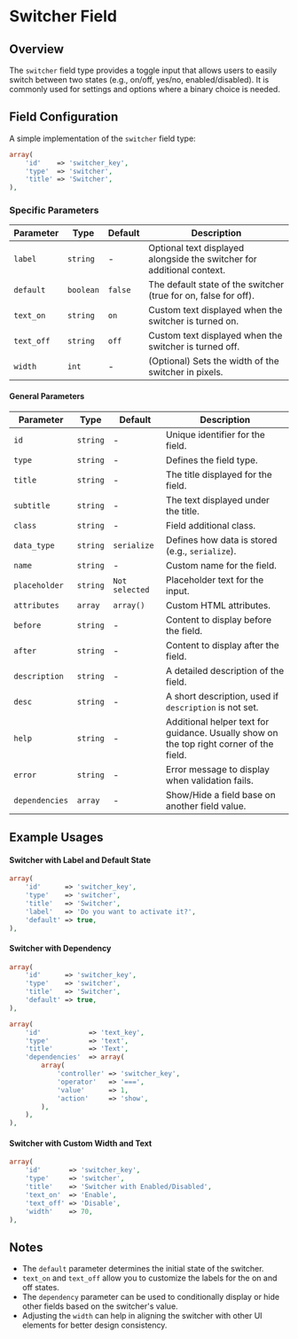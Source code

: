 # Switcher Field

## Overview
The `switcher` field type provides a toggle input that allows users to easily switch between two states (e.g., on/off, yes/no, enabled/disabled). It is commonly used for settings and options where a binary choice is needed.

## Field Configuration
A simple implementation of the `switcher` field type:

```php
array(
    'id'    => 'switcher_key',
    'type'  => 'switcher',
    'title' => 'Switcher',
),
```

### Specific Parameters

| Parameter   | Type      | Default   | Description |
|-------------|-----------|-----------|-------------|
| `label`     | `string`  | -           | Optional text displayed alongside the switcher for additional context. |
| `default`   | `boolean` | `false`     | The default state of the switcher (true for on, false for off). |
| `text_on`   | `string`  | `on`        | Custom text displayed when the switcher is turned on. |
| `text_off`  | `string`  | `off`       | Custom text displayed when the switcher is turned off. |
| `width`     | `int`     | -           | (Optional) Sets the width of the switcher in pixels. |

#### General Parameters
| Parameter         | Type      | Default           | Description |
|-------------------|-----------|-------------------|-------------|
| `id`              | `string`  | -                 | Unique identifier for the field. |
| `type`            | `string`  | -                 | Defines the field type. |
| `title`           | `string`  | -                 | The title displayed for the field. |
| `subtitle`        | `string`  | -                 | The text displayed under the title. |
| `class`           | `string`  | -                 | Field additional class. |
| `data_type`       | `string`  | `serialize`       | Defines how data is stored (e.g., `serialize`). |
| `name`            | `string`  | -                 | Custom name for the field. |
| `placeholder`     | `string`  | `Not selected`    | Placeholder text for the input. |
| `attributes`      | `array`   | `array()`         | Custom HTML attributes. |
| `before`          | `string`  | -                 | Content to display before the field. |
| `after`           | `string`  | -                 | Content to display after the field. |
| `description`     | `string`  | -                 | A detailed description of the field. |
| `desc`            | `string`  | -                 | A short description, used if `description` is not set. |
| `help`            | `string`  | -                 | Additional helper text for guidance. Usually show on the top right corner of the field. |
| `error`           | `string`  | -                 | Error message to display when validation fails. |
| `dependencies`    | `array`   | -                 | Show/Hide a field base on another field value. |

## Example Usages

#### Switcher with Label and Default State
```php
array(
    'id'      => 'switcher_key',
    'type'    => 'switcher',
    'title'   => 'Switcher',
    'label'   => 'Do you want to activate it?',
    'default' => true,
),
```

#### Switcher with Dependency
```php
array(
    'id'      => 'switcher_key',
    'type'    => 'switcher',
    'title'   => 'Switcher',
    'default' => true,
),

array(
    'id'            => 'text_key',
    'type'          => 'text',
    'title'         => 'Text',
    'dependencies'  => array(
        array(
            'controller' => 'switcher_key',
            'operator'   => '===',
            'value'      => 1,
            'action'     => 'show',
        ),
    ),
),
```

#### Switcher with Custom Width and Text
```php
array(
    'id'       => 'switcher_key',
    'type'     => 'switcher',
    'title'    => 'Switcher with Enabled/Disabled',
    'text_on'  => 'Enable',
    'text_off' => 'Disable',
    'width'    => 70,
),
```

## Notes
- The `default` parameter determines the initial state of the switcher.
- `text_on` and `text_off` allow you to customize the labels for the on and off states.
- The `dependency` parameter can be used to conditionally display or hide other fields based on the switcher's value.
- Adjusting the `width` can help in aligning the switcher with other UI elements for better design consistency.